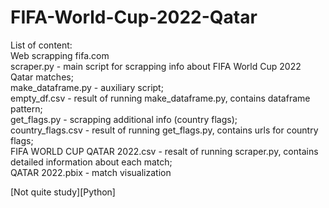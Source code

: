 # FIFA-World-Cup-2022-Qatar 
List of content:  
Web scrapping fifa.com  
scraper.py - main script for scrapping info about FIFA World Cup 2022 Qatar matches;  
make_dataframe.py - auxiliary script;  
empty_df.csv -  result of running  make_dataframe.py, contains dataframe pattern;  
get_flags.py - scrapping additional info (country flags);  
country_flags.csv - result of running get_flags.py, contains urls for country flags;  
FIFA WORLD CUP QATAR 2022.csv  - resalt of running scraper.py, contains detailed information about each match;  
QATAR 2022.pbix - match visualization  


[Not quite study][Python]
